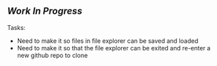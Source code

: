*Work In Progress*
------------------

Tasks:

* Need to make it so files in file explorer can be saved and loaded
* Need to make it so that the file explorer can be exited and re-enter a new
github repo to clone